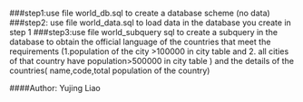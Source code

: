 ###step1:use file world_db.sql to create a database scheme (no data)
###step2: use file world_data.sql to load data in the database you create in step 1
###step3:use file world_subquery sql to create a subquery in the database to obtain the official language of the countries that meet the requirements (1.population of the city >100000 in city table and 2. all cities of that country have population>500000 in city table ) and the details of the countries( name,code,total population of the country)


####Author: Yujing Liao
